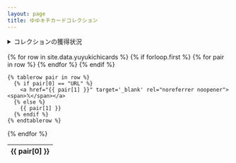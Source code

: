 ```yaml
---
layout: page
title: ゆゆキチカードコレクション
---
```


<details>
  <summary>コレクションの獲得状況</summary>
  獲得全枚数:{{ site.data.yuyukichicards | size }}
  <table class="info_table" id="info_table">
    <thead>
      <tr>
        <th>星</th>
        <th>獲得枚数</th>
        <th>カード種類数</th>
        <th>獲得割合</th>
      </tr>
    </thead>
    <tbody style="text-align: center;">
    </tbody>
  </table>
</details>

<br>

<table class="cards" id="cards">
  {% for row in site.data.yuyukichicards %}
    {% if forloop.first %}
    <thead>
      <tr>
        {% for pair in row %}
          <th>{{ pair[0] }}</th>
        {% endfor %}
      </tr>
    </thead>
    {% endif %}

    {% tablerow pair in row %}
      {% if pair[0] == "URL" %}
        <a href="{{ pair[1] }}" target='_blank' rel="noreferrer noopener"><span>𝕏</span></a>
      {% else %}
        {{ pair[1] }}
      {% endif %}
    {% endtablerow %}
  {% endfor %}
</table>

<script type="text/javascript" >
  $(document).ready(function() {

    var all_cards =  {{ site.data.yuyukichicards | jsonify }};
    
    var card_info_list = calculateCards(all_cards);

    var info_table = $("#info_table");
    card_info_list.forEach(function(card_info, index) {
      var row = $("<tr></tr>");

      for(var key in card_info) {
        var cell = $("<td></td>").text(card_info[key]);
        row.append(cell);
      }

      info_table.append(row);
    });

    var tableOptions = {
      "info": true,
      "paging": true,
      "searching": true,
      "ordering": true,
      "order": [[ 0, "desc"], [1, "asc"]],
      "language": {
        "emptyTable": "テーブルにデータがありません",
        "info": " _TOTAL_ 件中 _START_ から _END_ まで表示",
        "infoEmpty": " 0 件中 0 から 0 まで表示",
        "infoFiltered": "（全 _MAX_ 件より抽出）",
        "infoThousands": ",",
        "lengthMenu": "_MENU_ 件表示",
        "loadingRecords": "読み込み中...",
        "processing": "処理中...",
        "search": "検索:",
        "zeroRecords": "一致するレコードがありません",
        "paginate": {
          "first": "先頭",
          "last": "最終",
          "next": "次",
          "previous": "前"
        },
        "aria": {
          "sortAscending": ": 列を昇順に並べ替えるにはアクティブにする",
          "sortDescending": ": 列を降順に並べ替えるにはアクティブにする"
        },
        "thousands": ",",
        "buttons": {
          "colvis": "項目の表示\/非表示",
          "csv": "CSVをダウンロード",
          "collection": "コレクション"
        },
        "searchBuilder": {
          "add": "条件を追加",
          "button": {
            "0": "カスタムサーチ",
            "_": "カスタムサーチ (%d)"
          },
          "clearAll": "すべての条件をクリア",
          "condition": "条件",
          "conditions": {
            "date": {
              "after": "次の日付以降",
              "before": "次の日付以前",
              "between": "次の期間に含まれる",
              "empty": "空白",
              "equals": "次の日付と等しい",
              "not": "次の日付と等しくない",
              "notBetween": "次の期間に含まれない",
              "notEmpty": "空白ではない"
            },
            "number": {
              "between": "次の値の間に含まれる",
              "empty": "空白",
              "equals": "次の値と等しい",
              "gt": "次の値よりも大きい",
              "gte": "次の値以上",
              "lt": "次の値未満",
              "lte": "次の値以下",
              "not": "次の値と等しくない",
              "notBetween": "次の値の間に含まれない",
              "notEmpty": "空白ではない"
            },
            "string": {
              "contains": "次の文字を含む",
              "empty": "空白",
              "endsWith": "次の文字で終わる",
              "equals": "次の文字と等しい",
              "not": "次の文字と等しくない",
              "notEmpty": "空白ではない",
              "startsWith": "次の文字から始まる",
              "notContains": "次の文字を含まない",
              "notStartsWith": "次の文字で始まらない",
              "notEndsWith": "次の文字で終わらない"
            }
          },
          "data": "項目",
          "title": {
            "0": "カスタムサーチ",
            "_": "カスタムサーチ (%d)"
          },
          "value": "値"
        },
        "autoFill": {
          "cancel": "キャンセル",
          "fillHorizontal": "横でセルを書き込む",
          "fillVertical": "縦でセルを書き込む"
        }
      },
    }
    $('#cards').DataTable(tableOptions);
  });

  function calculateCards(all_cards) {
    var card_info_list = [];
    for(var i = 0; i < 5; i++){
      var filterd_card_list = all_cards.filter(
        function(card){
          return card.星 == i + 1
        });

      var unique_card_list = Array.from(new Map(filterd_card_list.map(
          function(card){
            return [card.カード名, card]
          }
        )).values());

      card_info_list.push({
        "level": i + 1,
        "count": filterd_card_list.length,
        "unique_count": unique_card_list.length,
        "percentage": Math.trunc((filterd_card_list.length / all_cards.length) * 100) + "%",
      });
    }

    return card_info_list;
  }

</script>